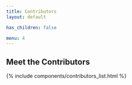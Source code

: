 ```yaml
---
title: Contributors
layout: default

has_children: false

menu: 4
---
```


## Meet the Contributors

{% include components/contributors_list.html %}
